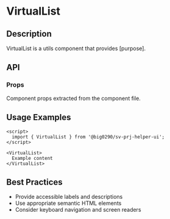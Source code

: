 # VirtualList

## Description

VirtualList is a utils component that provides [purpose].

## API

### Props

Component props extracted from the component file.

## Usage Examples

```svelte
<script>
  import { VirtualList } from '@big0290/sv-prj-helper-ui';
</script>

<VirtualList>
  Example content
</VirtualList>
```

## Best Practices

- Provide accessible labels and descriptions
- Use appropriate semantic HTML elements
- Consider keyboard navigation and screen readers
